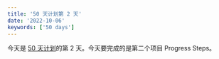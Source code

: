 ```yaml
---
title: '50 天计划第 2 天'
date: '2022-10-06'
keywords: ['50 days']
---
```


今天是 [50 天计划](https://momohanbao.com/notes/50-days-plan)的第 2 天。今天要完成的是第二个项目 Progress Steps。


